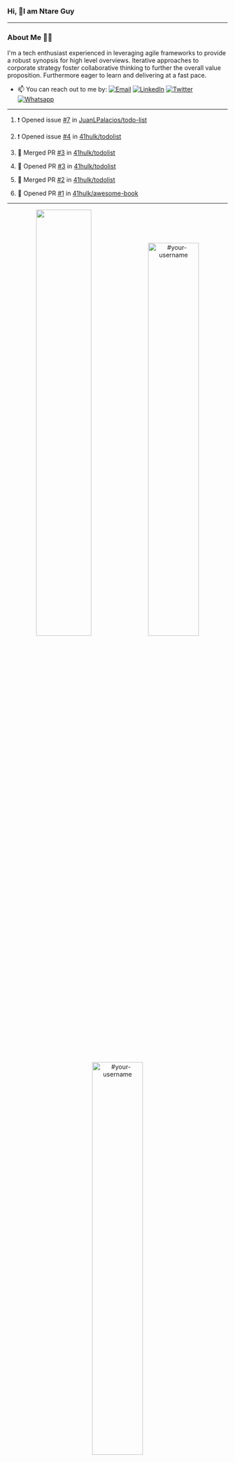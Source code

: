 ### Hi, 👋I am Ntare Guy

---

### About Me 👨‍💻

I'm a tech enthusiast experienced in leveraging agile frameworks to provide a robust synopsis for high level overviews. Iterative approaches to corporate strategy foster collaborative thinking to further the overall value proposition. Furthermore eager to learn and delivering at a fast pace.

- 📫 You can reach out to me by:
  [![Email](https://img.shields.io/badge/--gmail?label=Gmail&logo=Gmail&style=social)](mailto:gntare2@gmail.com)
  [![LinkedIn](https://img.shields.io/badge/--linkedin?label=LinkedIn&logo=LinkedIn&style=social)](https://www.linkedin.com/in/ntare-guy)
  [![Twitter](https://img.shields.io/badge/--twitter?label=Twitter&logo=Twitter&style=social)](https://twitter.com/ntare_guy)
  [![Whatsapp](https://img.shields.io/badge/--whatsapp?label=Whatsapp&logo=whatsapp&style=social)](https://api.whatsapp.com/send?phone=+250780770022&text=Hello%20Guy!%20%F0%9F%91%8B%F0%9F%8F%BB)

---

<!--START_SECTION:activity-->
1. ❗️ Opened issue [#7](https://github.com/JuanLPalacios/todo-list/issues/7) in [JuanLPalacios/todo-list](https://github.com/JuanLPalacios/todo-list)

2. ❗️ Opened issue [#4](https://github.com/41hulk/todolist/issues/4) in [41hulk/todolist](https://github.com/41hulk/todolist)
3. 🎉 Merged PR [#3](https://github.com/41hulk/todolist/pull/3) in [41hulk/todolist](https://github.com/41hulk/todolist)
4. 💪 Opened PR [#3](https://github.com/41hulk/todolist/pull/3) in [41hulk/todolist](https://github.com/41hulk/todolist)
5. 🎉 Merged PR [#2](https://github.com/41hulk/todolist/pull/2) in [41hulk/todolist](https://github.com/41hulk/todolist)
5. 💪 Opened PR [#1](https://github.com/41hulk/awesome-book/pull/1) in [41hulk/awesome-book](https://github.com/41hulk/awesome-book)
<!--END_SECTION:activity-->

---

<p align="center">
<img width="50%" src="https://github-readme-stats.vercel.app/api?username=41hulk&theme=highcontrast&hide_border=true alt="#your-username" />
<img width="48%" src="https://github-readme-stats.vercel.app/api/top-langs?username=41hulk&show_icons=true&theme=dark&locale=en&layout=compact&hide_border=true" alt="#your-username" />
<img width="48%" src="https://github-readme-streak-stats.herokuapp.com/?user=41hulk&theme=highcontrast&hide_border=true" alt="#your-username" />
</p>
